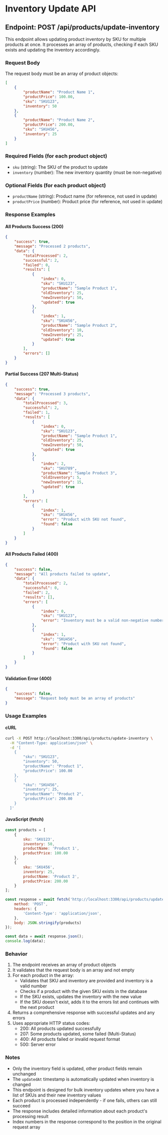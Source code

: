 # Inventory Update API

## Endpoint: POST /api/products/update-inventory

This endpoint allows updating product inventory by SKU for multiple products at once. It processes an array of products, checking if each SKU exists and updating the inventory accordingly.

### Request Body

The request body must be an array of product objects:

```json
[
    {
        "productName": "Product Name 1",
        "productPrice": 100.00,
        "sku": "SKU123",
        "inventory": 50
    },
    {
        "productName": "Product Name 2", 
        "productPrice": 200.00,
        "sku": "SKU456",
        "inventory": 25
    }
]
```

### Required Fields (for each product object)
- `sku` (string): The SKU of the product to update
- `inventory` (number): The new inventory quantity (must be non-negative)

### Optional Fields (for each product object)
- `productName` (string): Product name (for reference, not used in update)
- `productPrice` (number): Product price (for reference, not used in update)

### Response Examples

#### All Products Success (200)
```json
{
    "success": true,
    "message": "Processed 2 products",
    "data": {
        "totalProcessed": 2,
        "successful": 2,
        "failed": 0,
        "results": [
            {
                "index": 0,
                "sku": "SKU123",
                "productName": "Sample Product 1",
                "oldInventory": 25,
                "newInventory": 50,
                "updated": true
            },
            {
                "index": 1,
                "sku": "SKU456",
                "productName": "Sample Product 2",
                "oldInventory": 10,
                "newInventory": 25,
                "updated": true
            }
        ],
        "errors": []
    }
}
```

#### Partial Success (207 Multi-Status)
```json
{
    "success": true,
    "message": "Processed 3 products",
    "data": {
        "totalProcessed": 3,
        "successful": 2,
        "failed": 1,
        "results": [
            {
                "index": 0,
                "sku": "SKU123",
                "productName": "Sample Product 1",
                "oldInventory": 25,
                "newInventory": 50,
                "updated": true
            },
            {
                "index": 2,
                "sku": "SKU789",
                "productName": "Sample Product 3",
                "oldInventory": 5,
                "newInventory": 15,
                "updated": true
            }
        ],
        "errors": [
            {
                "index": 1,
                "sku": "SKU456",
                "error": "Product with SKU not found",
                "found": false
            }
        ]
    }
}
```

#### All Products Failed (400)
```json
{
    "success": false,
    "message": "All products failed to update",
    "data": {
        "totalProcessed": 2,
        "successful": 0,
        "failed": 2,
        "results": [],
        "errors": [
            {
                "index": 0,
                "sku": "SKU123",
                "error": "Inventory must be a valid non-negative number"
            },
            {
                "index": 1,
                "sku": "SKU456",
                "error": "Product with SKU not found",
                "found": false
            }
        ]
    }
}
```

#### Validation Error (400)
```json
{
    "success": false,
    "message": "Request body must be an array of products"
}
```

### Usage Examples

#### cURL
```bash
curl -X POST http://localhost:3300/api/products/update-inventory \
  -H "Content-Type: application/json" \
  -d '[
    {
        "sku": "SKU123",
        "inventory": 50,
        "productName": "Product 1",
        "productPrice": 100.00
    },
    {
        "sku": "SKU456", 
        "inventory": 25,
        "productName": "Product 2",
        "productPrice": 200.00
    }
  ]'
```

#### JavaScript (fetch)
```javascript
const products = [
    {
        sku: 'SKU123',
        inventory: 50,
        productName: 'Product 1',
        productPrice: 100.00
    },
    {
        sku: 'SKU456',
        inventory: 25,
        productName: 'Product 2', 
        productPrice: 200.00
    }
];

const response = await fetch('http://localhost:3300/api/products/update-inventory', {
    method: 'POST',
    headers: {
        'Content-Type': 'application/json',
    },
    body: JSON.stringify(products)
});

const data = await response.json();
console.log(data);
```

### Behavior
1. The endpoint receives an array of product objects
2. It validates that the request body is an array and not empty
3. For each product in the array:
   - Validates that SKU and inventory are provided and inventory is a valid number
   - Checks if a product with the given SKU exists in the database
   - If the SKU exists, updates the inventory with the new value
   - If the SKU doesn't exist, adds it to the errors list and continues with the next product
4. Returns a comprehensive response with successful updates and any errors
5. Uses appropriate HTTP status codes:
   - 200: All products updated successfully
   - 207: Some products updated, some failed (Multi-Status)
   - 400: All products failed or invalid request format
   - 500: Server error

### Notes
- Only the inventory field is updated, other product fields remain unchanged
- The `updatedAt` timestamp is automatically updated when inventory is changed
- This endpoint is designed for bulk inventory updates where you have a list of SKUs and their new inventory values
- Each product is processed independently - if one fails, others can still succeed
- The response includes detailed information about each product's processing result
- Index numbers in the response correspond to the position in the original request array
